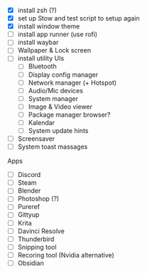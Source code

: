 -[x] install zsh (?)
-[x] set up Stow and test script to setup again
-[x] install window theme
-[ ] install app runner (use rofi)
-[ ] install waybar
-[ ] Wallpaper & Lock screen
-[ ] install utility UIs
    -[ ] Bluetooth
    -[ ] Display config manager
    -[ ] Network manager (+ Hotspot)
    -[ ] Audio/Mic devices
    -[ ] System manager
    -[ ] Image & Video viewer
    -[ ] Package manager browser?
    -[ ] Kalendar
    -[ ] System update hints
-[ ] Screensaver
-[ ] System toast massages

Apps
-[ ] Discord
-[ ] Steam
-[ ] Blender
-[ ] Photoshop (?)
-[ ] Pureref
-[ ] Gittyup
-[ ] Krita
-[ ] Davinci Resolve
-[ ] Thunderbird
-[ ] Snipping tool
-[ ] Recoring tool (Nvidia alternative)
-[ ] Obsidian
